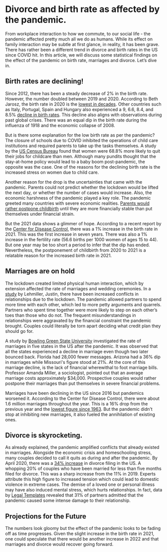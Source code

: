# Divorce and birth rate as affected by the pandemic.

From workplace interaction to how we commute, to our social life - the pandemic affected pretty much all we do as humans. While its effect on family interaction may be subtle at first glance, in reality, it has been grave. There has rather been a different trend in divorce and birth rates in the US since COVID hit. In this article, we will discuss some statistical findings on the effect of the pandemic on birth rate, marriages and divorce. Let’s dive in.

## Birth rates are declining!

Since 2012, there has been a steady decrease of 2% in the birth rate. However, the number doubled between 2019 and 2020. According to Beth Jarosz, the birth rate in 2020 is the [lowest in decades](https://edition.cnn.com/2022/05/24/health/cdc-birth-rate-2021/index.html). Other countries such as Italy, Portugal, Spain and Hungary also experienced a 9, 6.6, 8.4, and 8.5% [decline in birth rates](https://www.pnas.org/cgi/doi/10.1073/pnas.2105709118). This decline also aligns with observations during past global crises. There was an equal dip in the birth rate during the influenza of 1918 and the economic collapse of 2008.

But is there some explanation for the low birth rate as per the pandemic? The closure of schools due to COVID inhibited the operations of child care institutions and required parents to take up the tasks themselves. A study by the [US Census Bureau](https://www.census.gov/library/stories/2020/08/parents-juggle-work-and-child-care-during-pandemic.html) found that women were 68.8% more likely to quit their jobs for childcare than men. Although many pundits thought that the stay-at-home policy would lead to a baby boom post-pandemic, the opposite was the case. One of the reasons for the declining birth rate is the increased stress on women due to child care.

Another reason for the drop is the uncertainties that came with the pandemic. Parents could not predict whether the lockdown would be lifted the next day, or whether the number of cases would increase. Also, the economic harshness of the pandemic played a key role. The pandemic greeted many countries with severe economic realities. [Parents would rather postpone childbirth](https://www.scientificamerican.com/article/the-pandemic-caused-a-baby-bust-not-a-boom/) until they are more financially stable than put themselves under financial strain.

But the 2021 data shows a glimmer of hope. According to a recent report by the [Center for Disease Control](https://www.cdc.gov/nchs/pressroom/VSRR20.pdf), there was a 1% increase in the birth rate in 2021. This was the first increase in seven years. There was also a 1% increase in the fertility rate (56.6 births per 1000 women of ages 15 to 44). But one year may be too short a period to infer that the dip has ended. Nevertheless, the postponement of childbirth from 2020 to 2021 is a relatable reason for the increased birth rate in 2021.

## Marriages are on hold

The lockdown created limited physical human interaction, which by extension affected the rate of marriages and wedding ceremonies. In a [study](https://www.tandfonline.com/doi/full/10.1080/01490400.2020.1774016?cookieSet=1) by Lehmiller, Justin, there have been increased conflicts in relationships due to the lockdown. The pandemic allowed partners to spend more time with each other, which led to more petty arguments and quarrels. Partners who spent time together were more likely to step on each other’s toes than those who do not. The frequent misunderstandings in relationships were aggravated by the financial constraint the pandemic brought. Couples could literally be torn apart deciding what credit plan they should go for.

A study by [Bowling Green State University](https://osf.io/preprints/socarxiv/tdfvc/) investigated the rate of marriages in five states in the US after the pandemic. It was observed that all the states experienced a decline in marriage even though two later bounced back. Florida had 28,000 fewer messages. Arizona had a 36% dip in marriages while Missouri's figure stood at 21%. At the core of this marriage decline, is the lack of financial wherewithal to foot marriage bills. Professor Amanda Miller, a sociologist, pointed out that an average marriage costs approximately $34,000. Prospective couples would rather postpone their marriages than put themselves in severe financial problems.

Marriages have been declining in the US since 2016 but pandemics worsened it. According to the Center for Disease Control, there were about 1.6 million marriages throughout the year. This is a 16% drop from the previous year and the [lowest figure since 1963](https://chicago.suntimes.com/2022/5/18/23126072/marriage-down-cdc-covid-pandemic). But the pandemic didn’t stop at inhibiting new marriages, it also fueled the annihilation of existing ones.

## Divorce is skyrocketing.

As already explained, the pandemic amplified conflicts that already existed in marriages. Alongside the economic crisis and homeschooling stress, many couples decided to call it quits as during and after the pandemic. By April 2020, there was a [34% increase](https://nypost.com/2020/09/01/divorce-rates-skyrocket-in-u-s-amid-covid-19/) in divorce filing in the US. A whopping 20% of couples who have been married for less than five months filed for divorce. This was a sharp increase from the 11% in 2019. Experts attribute this high figure to increased tension which could lead to domestic violence in extreme cases. The demise of a loved one or personal illness may have also induced mental stress, which hurts relationships. In fact, data by [Legal Templates](https://nypost.com/2020/09/01/divorce-rates-skyrocket-in-u-s-amid-covid-19/) revealed that 31% of partners admitted that the pandemic caused some intense damage to their relationship.

## Projections for the Future

The numbers look gloomy but the effect of the pandemic looks to be fading off as time progresses. Given the slight increase in the birth rate in 2021, one could speculate that there would be another increase in 2022 and that marriages and divorce would recover going forward.